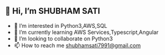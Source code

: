 
## 👋 Hi, I’m SHUBHAM SATI

- 👀 I’m interested in Python3,AWS,SQL
- 🌱 I’m currently learning AWS Services,Typescript,Angular
- 💞️ I’m looking to collaborate on Python3
- 📫 How to reach me shubhamsati7991@gmail.com

<!---
shubhamsati97/shubhamsati97 is a ✨ special ✨ repository because its `README.md` (this file) appears on your GitHub profile.
You can click the Preview link to take a look at your changes.
--->
